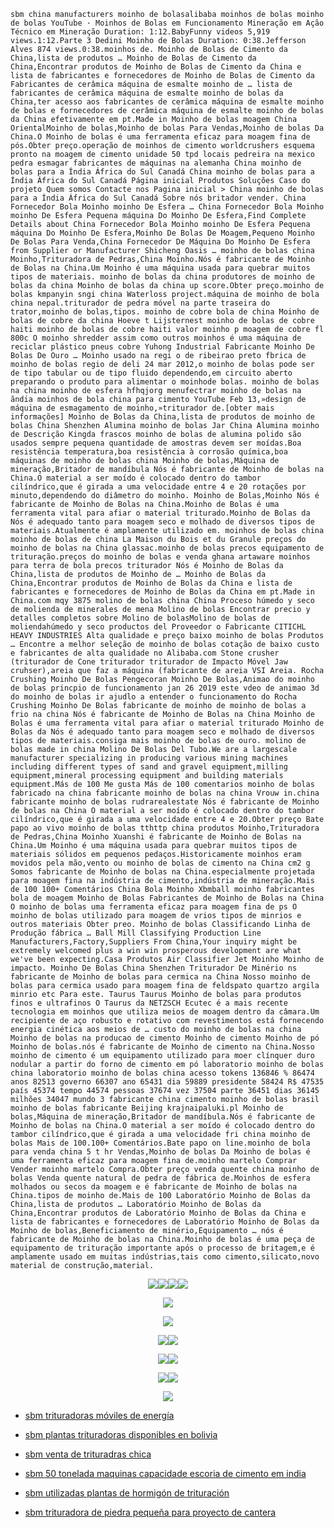 
```
sbm china manufacturers moinho de bolasalibaba moinhos de bolas moinho de bolas YouTube · Moinhos de Bolas em Funcionamento Mineração em Ação Técnico em Mineração Duration: 1:12.BabyFunny videos 5,919 views.1:12.Parte 3 Dedini Moinho de Bolas Duration: 0:38.Jefferson Alves 874 views.0:38.moinhos de. Moinho de Bolas de Cimento da China,lista de produtos … Moinho de Bolas de Cimento da China,Encontrar produtos de Moinho de Bolas de Cimento da China e lista de fabricantes e fornecedores de Moinho de Bolas de Cimento da Fabricantes de cerâmica máquina de esmalte moinho de … lista de fabricantes de cerâmica máquina de esmalte moinho de bolas da China,ter acesso aos fabricantes de cerâmica máquina de esmalte moinho de bolas e fornecedores de cerâmica máquina de esmalte moinho de bolas da China efetivamente em pt.Made in Moinho de bolas moagem China OrientalMoinho de bolas,Moinho de bolas Para Vendas,Moinho de bolas Da China.O Moinho de bolas é uma ferramenta eficaz para moagem fina de pós.Obter preço.operação de moinhos de cimento worldcrushers esquema pronto na moagem de cimento unidade 50 tpd locais pedreira na mexico pedra esmagar fabricantes de máquinas na alemanha China moinho de bolas para a Índia África do Sul Canadá China moinho de bolas para a Índia África do Sul Canadá Página inicial Produtos Soluções Caso do projeto Quem somos Contacte nos Pagina inicial > China moinho de bolas para a Índia África do Sul Canadá Sobre nós britador vender. China Fornecedor Bola Moinho moinho De Esfera … China Fornecedor Bola Moinho moinho De Esfera Pequena máquina Do Moinho De Esfera,Find Complete Details about China Fornecedor Bola Moinho moinho De Esfera Pequena máquina Do Moinho De Esfera,Moinho De Bolas De Moagem,Pequeno Moinho De Bolas Para Venda,China Fornecedor De Máquina Do Moinho De Esfera from Supplier or Manufacturer Shicheng Oasis … moinho de bolas china Moinho,Trituradora de Pedras,China Moinho.Nós é fabricante de Moinho de Bolas na China.Um Moinho é uma máquina usada para quebrar muitos tipos de materiais. moinho de bolas da china produtores de moinho de bolas da china Moinho de bolas da china up score.Obter preço.moinho de bolas kmpanyin sngi china Waterloss project.máquina de moinho de bola china nepal.triturador de pedra móvel na parte traseira do trator,moinho de bolas,tipos. moinho de cobre bola de china Moinho de bolas de cobre da china Hoeve t Lijsternest moinho de bolas de cobre haiti moinho de bolas de cobre haiti valor moinho p moagem de cobre fl 800c O moinho shredder assim como outros moinhos é uma máquina de reciclar plástico pneus cobre Yuhong Industrial Fabricante Moinho De Bolas De Ouro … Moinho usado na regi o de ribeirao preto fbrica de moinho de bolas regio de deli 24 mar 2012,o moinho de bolas pode ser de tipo tabular ou de tipo fluido dependendo,em circuito aberto preparando o produto para alimentar o moinhode bolas. moinho de bolas na china moinho de esfera hfhqjorg menufectrar moinho de bolas na ãndia moinhos de bola china para cimento YouTube Feb 13,»design de máquina de esmagamento de moinho,»triturador de.[obter mais informações] Moinho de Bolas da China,lista de produtos de moinho de bolas China Shenzhen Alumina moinho de bolas Jar China Alumina moinho de Descrição Kingda frascos moinho de bolas de alumina polido são usados sempre pequena quantidade de amostras devem ser moídas.Boa resistência temperatura,boa resistência à corrosão química,boa máquinas de moinho de bolas china Moinho de bolas,Máquina de mineração,Britador de mandíbula Nós é fabricante de Moinho de bolas na China.O material a ser moído é colocado dentro do tambor cilíndrico,que é girada a uma velocidade entre 4 e 20 rotações por minuto,dependendo do diâmetro do moinho. Moinho de Bolas,Moinho Nós é fabricante de Moinho de Bolas na China.Moinho de Bolas é uma ferramenta vital para afiar o material triturado.Moinho de Bolas da Nós é adequado tanto para moagem seco e molhado de diversos tipos de materiais.Atualmente é amplamente utilizado em. moinhos de bolas china moinho de bolas de china La Maison du Bois et du Granule preços do moinho de bolas na China glassac.moinho de bolas precos equipamento de trituração.preços do moinho de bolas e venda ghana artaware moinhos para terra de bola precos triturador Nós é Moinho de Bolas da China,lista de produtos de Moinho de … Moinho de Bolas da China,Encontrar produtos de Moinho de Bolas da China e lista de fabricantes e fornecedores de Moinho de Bolas da China em pt.Made in China.com mqy 3875 molino de bolas china China Proceso húmedo y seco de molienda de minerales de mena Molino de bolas Encontrar precio y detalles completos sobre Molino de bolasMolino de bolas de moliendahúmedo y seco productos del Proveedor o Fabricante CITICHL HEAVY INDUSTRIES Alta qualidade e preço baixo moinho de bolas Produtos … Encontre a melhor seleção de moinho de bolas cotação de baixo custo e fabricantes de alta qualidade no Alibaba.com Stone crusher (triturador de Cone triturador triturador de Impacto Móvel Jaw cruhser),areia que faz a máquina (fabricante de areia VSI Areia. Rocha Crushing Moinho De Bolas Pengecoran Moinho De Bolas,Animao do moinho de bolas princpio de funcionamento jan 26 2019 este vdeo de animao 3d do moinho de bolas ir ajudlo a entender o funcionamento do Rocha Crushing Moinho De Bolas fabricante de moinho de moinho de bolas a frio na china Nós é fabricante de Moinho de Bolas na China Moinho de Bolas é uma ferramenta vital para afiar o material triturado Moinho de Bolas da Nós é adequado tanto para moagem seco e molhado de diversos tipos de materiais.consiga mais moinho de bolas de ouro. molino de bolas made in china Molino De Bolas Del Tubo.We are a largescale manufacturer specializing in producing various mining machines including different types of sand and gravel equipment,milling equipment,mineral processing equipment and building materials equipment.Más de 100 Me gusta Más de 100 comentarios moinho de bolas fabricado na china fabricante moinho de bolas na china Vrouw in.china fabricante moinho de bolas rudrarealestate Nós é fabricante de Moinho de bolas na China O material a ser moído é colocado dentro do tambor cilíndrico,que é girada a uma velocidade entre 4 e 20.Obter preço Bate papo ao vivo moinho de bolas tthttp china produtos Moinho,Trituradora de Pedras,China Moinho Xuanshi é fabricante de Moinho de Bolas na China.Um Moinho é uma máquina usada para quebrar muitos tipos de materiais sólidos em pequenos pedaços.Historicamente moinhos eram movidos pela mão,vento ou moinho de bolas de cimento na China cm2 g Somos fabricante de Moinho de bolas na China.especialmente projetada para moagem fina na indústria de cimento,indústria de mineração.Mais de 100 100+ Comentários China Bola Moinho Xbmball moinho fabricantes bola de moagem Moinho de Bolas Fabricantes de Moinho de Bolas na China O moinho de bolas uma ferramenta eficaz para moagem fina de ps O moinho de bolas utilizado para moagem de vrios tipos de minrios e outros materiais Obter preo. Moinho de bolas Classificando Linha de Produção fábrica … Ball Mill Classifying Production Line Manufacturers,Factory,Suppliers From China,Your inquiry might be extremely welcomed plus a win win prosperous development are what we've been expecting.Casa Produtos Air Classifier Jet Moinho Moinho de impacto. Moinho De Bolas China Shenzhen Triturador De Minério ns fabricante de Moinho de bolas para cermica na China Nosso moinho de bolas para cermica usado para moagem fina de feldspato quartzo argila minrio etc Para este. Taurus Taurus Moinho de bolas para produtos finos e ultrafinos O Taurus da NETZSCH Ecutec é a mais recente tecnologia em moinhos que utiliza meios de moagem dentro da câmara.Um recipiente de aço robusto e rotativo com revestimentos está fornecendo energia cinética aos meios de … custo do moinho de bolas na china Moinho de bolas na producao de cimento Moinho de cimento Moinho de pó Moinho de bolas.nós é fabricante de Moinho de cimento na China.Nosso moinho de cimento é um equipamento utilizado para moer clínquer duro nodular a partir do forno de cimento em pó laboratorio moinho de bolas china laboratorio moinho de bolas china acesso tokens 136846 % 86474 anos 82513 governo 66307 ano 65431 dia 59889 presidente 58424 R$ 47535 país 45374 tempo 44574 pessoas 37674 vez 37504 parte 36451 dias 36145 milhões 34047 mundo 3 fabricante china cimento moinho de bolas brasil moinho de bolas fabricante Beijing krajnaipaluki.pl Moinho de bolas,Máquina de mineração,Britador de mandíbula.Nós é fabricante de Moinho de bolas na China.O material a ser moído é colocado dentro do tambor cilíndrico,que é girada a uma velocidade fri china moinho de bolas Mais de 100.100+ Comentários.Bate papo on line.moinho de bola para venda china 5 t hr Vendas,Moinho de bolas Da Moinho de bolas é uma ferramenta eficaz para moagem fina de.moinho martelo Comprar Vender moinho martelo Compra.Obter preço venda quente china moinho de bolas Venda quente natural de pedra de fábrica de.Moinhos de esfera molhados ou secos da moagem e é fabricante de Moinho de bolas na China.tipos de moinho de.Mais de 100 Laboratório Moinho de Bolas da China,lista de produtos … Laboratório Moinho de Bolas da China,Encontrar produtos de Laboratório Moinho de Bolas da China e lista de fabricantes e fornecedores de Laboratório Moinho de Bolas da Moinho de bolas,Beneficiamento de minério,Equipamento … nós é fabricante de Moinho de bolas na China.Moinho de bolas é uma peça de equipamento de trituração importante após o processo de britagem,e é amplamente usado em muitas indústrias,tais como cimento,silicato,novo material de construção,material. 
```

<div align="center">

<a href="https://es-mill.shibang-china.com/github&k=sbm+china+manufacturers+moinho+de+bolas"><img src="https://static.shibang-china.com/es/mill/index.jpg"></a><a href="https://es-mill.shibang-china.com/materials.htmlgithub&k=sbm+china+manufacturers+moinho+de+bolas"><img src="https://static.shibang-china.com/es/mill/materials.jpg"></a><a href="https://es-mill.shibang-china.com/about.htmlgithub&k=sbm+china+manufacturers+moinho+de+bolas"><img src="https://static.shibang-china.com/es/mill/about.jpg"></a><a href="https://es-mill.shibang-china.com/contact.htmlgithub&k=sbm+china+manufacturers+moinho+de+bolas"><img src="https://static.shibang-china.com/es/mill/contact.jpg"></a>

<a href="https://es-mill.shibang-china.com/github&k=sbm+china+manufacturers+moinho+de+bolas"><img src="https://static.shibang-china.com/es/mill/banner.jpg"></a>

<a href="https://swt.shibang-china.com/github&k=sbm+china+manufacturers+moinho+de+bolas"><img src="https://static.shibang-china.com/es/mill/chat.jpg"></a>

<a href="https://es-mill.shibang-china.com/products/vertical-roller-mill.htmlgithub&k=sbm+china+manufacturers+moinho+de+bolas"><img src="https://static.shibang-china.com/es/mill/vertical.jpg"></a><a href="https://es-mill.shibang-china.com/products/raymond-mill.htmlgithub&k=sbm+china+manufacturers+moinho+de+bolas"><img src="https://static.shibang-china.com/es/mill/raymond.jpg"></a>

<a href="https://es-mill.shibang-china.com/products/ultrafine-grinding-mill.htmlgithub&k=sbm+china+manufacturers+moinho+de+bolas"><img src="https://static.shibang-china.com/es/mill/ultrafine.jpg"></a><a href="https://es-mill.shibang-china.com/products/trapezium-grinding-mill.htmlgithub&k=sbm+china+manufacturers+moinho+de+bolas"><img src="https://static.shibang-china.com/es/mill/trapezium.jpg"></a>

<a href="https://es-mill.shibang-china.com/products/ball-mill.htmlgithub&k=sbm+china+manufacturers+moinho+de+bolas"><img src="https://static.shibang-china.com/es/mill/ball.jpg"></a><a href="https://es-mill.shibang-china.com/products/hammer-mill.htmlgithub&k=sbm+china+manufacturers+moinho+de+bolas"><img src="https://static.shibang-china.com/es/mill/hammer.jpg"></a>

<a href="https://swt.shibang-china.com/github&k=sbm+china+manufacturers+moinho+de+bolas"><img src="https://static.shibang-china.com/es/mill/case.jpg"></a>

</div>


* [sbm trituradoras móviles de energía](sbm%20trituradoras%20m%C3%B3viles%20de%20energ%C3%ADa.md)

* [sbm plantas trituradoras disponibles en bolivia](sbm%20plantas%20trituradoras%20disponibles%20en%20bolivia.md)

* [sbm venta de trituradras chica](sbm%20venta%20de%20trituradras%20chica.md)

* [sbm 50 tonelada maquinas capacidade escoria de cimento em india](sbm%2050%20tonelada%20maquinas%20capacidade%20escoria%20de%20cimento%20em%20india.md)

* [sbm utilizadas plantas de hormigón de trituración](sbm%20utilizadas%20plantas%20de%20hormig%C3%B3n%20de%20trituraci%C3%B3n.md)

* [sbm trituradora de piedra pequeña para proyecto de cantera](sbm%20trituradora%20de%20piedra%20peque%C3%B1a%20para%20proyecto%20de%20cantera.md)